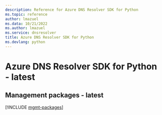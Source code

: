 ```yaml
---
description: Reference for Azure DNS Resolver SDK for Python
ms.topic: reference
author: lmazuel
ms.data: 10/21/2022
ms.author: lmazuel
ms.service: dnsresolver
title: Azure DNS Resolver SDK for Python
ms.devlang: python
---
```

# Azure DNS Resolver SDK for Python - latest

## Management packages - latest
[!INCLUDE [mgmt-packages](dns-resolver-mgmt-index.md)]
